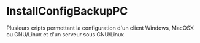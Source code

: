 # InstallConfigBackupPC
Plusieurs cripts permettant la configuration d'un client Windows, MacOSX ou GNU/Linux et d'un serveur sous GNU/Linux
